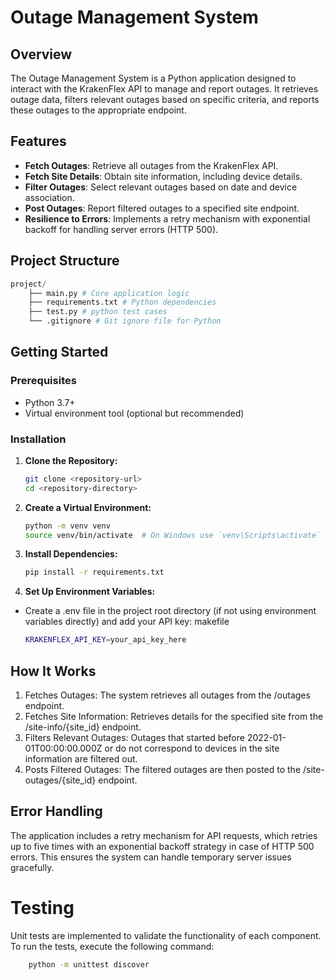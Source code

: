 # Outage Management System

## Overview

The Outage Management System is a Python application designed to interact with the KrakenFlex API to manage and report outages. It retrieves outage data, filters relevant outages based on specific criteria, and reports these outages to the appropriate endpoint.

## Features

- **Fetch Outages**: Retrieve all outages from the KrakenFlex API.
- **Fetch Site Details**: Obtain site information, including device details.
- **Filter Outages**: Select relevant outages based on date and device association.
- **Post Outages**: Report filtered outages to a specified site endpoint.
- **Resilience to Errors**: Implements a retry mechanism with exponential backoff for handling server errors (HTTP 500).

## Project Structure
```python
project/
    ├── main.py # Core application logic
    ├── requirements.txt # Python dependencies
    ├── test.py # python test cases
    └── .gitignore # Git ignore file for Python
```
       

## Getting Started

### Prerequisites

- Python 3.7+
- Virtual environment tool (optional but recommended)

### Installation

1. **Clone the Repository:**
   ```bash
   git clone <repository-url>
   cd <repository-directory>
   
2. **Create a Virtual Environment:**

    ```bash
    python -m venv venv
    source venv/bin/activate  # On Windows use `venv\Scripts\activate`
3. **Install Dependencies:**

    ```bash
    pip install -r requirements.txt
4. **Set Up Environment Variables:**

- Create a .env file in the project root directory (if not using environment variables directly) and add your API key:
makefile
  ```bash
  KRAKENFLEX_API_KEY=your_api_key_here


## How It Works
1. Fetches Outages: The system retrieves all outages from the /outages endpoint.
2. Fetches Site Information: Retrieves details for the specified site from the /site-info/{site_id} endpoint.
3. Filters Relevant Outages: Outages that started before 2022-01-01T00:00:00.000Z or do not correspond to devices in the site information are filtered out.
4. Posts Filtered Outages: The filtered outages are then posted to the /site-outages/{site_id} endpoint.

## Error Handling
The application includes a retry mechanism for API requests, which retries up to five times with an exponential backoff strategy in case of HTTP 500 errors. This ensures the system can handle temporary server issues gracefully.

# Testing
Unit tests are implemented to validate the functionality of each component. To run the tests, execute the following command:

```bash
    python -m unittest discover
